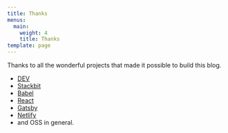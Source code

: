 ```yaml
---
title: Thanks
menus:
  main:
    weight: 4
    title: Thanks
template: page
---
```


Thanks to all the wonderful projects that made it possible to build this blog.

- [DEV](https://dev.to 'DEV website')
- [Stackbit](stackbit.com 'Stackbit website')
- [Babel](https://babeljs.io 'Babel website')
- [React](https://reactjs.org 'React website')
- [Gatsby](https://gatsbyjs.org 'Gatsby JS website')
- [Netlify](https://www.netlify.com 'Netlify Website')
- and OSS in general.
